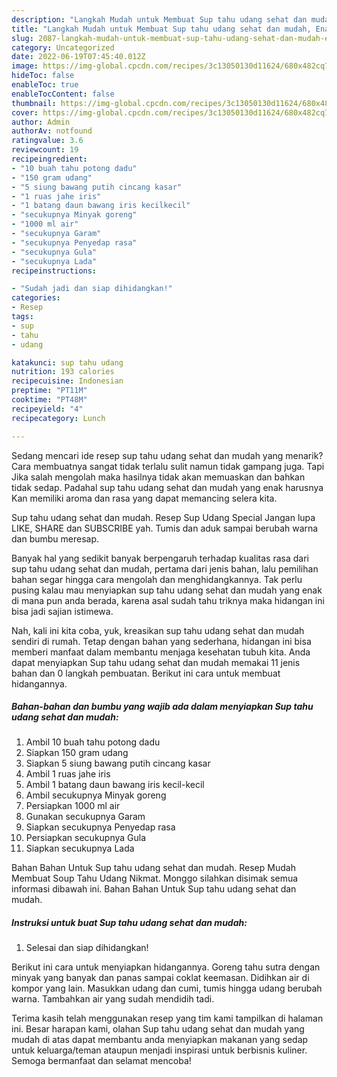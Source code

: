 ```yaml
---
description: "Langkah Mudah untuk Membuat Sup tahu udang sehat dan mudah, Enak Banget"
title: "Langkah Mudah untuk Membuat Sup tahu udang sehat dan mudah, Enak Banget"
slug: 2087-langkah-mudah-untuk-membuat-sup-tahu-udang-sehat-dan-mudah-enak-banget
category: Uncategorized
date: 2022-06-19T07:45:40.012Z
image: https://img-global.cpcdn.com/recipes/3c13050130d11624/680x482cq70/sup-tahu-udang-sehat-dan-mudah-foto-resep-utama.jpg
hideToc: false
enableToc: true
enableTocContent: false
thumbnail: https://img-global.cpcdn.com/recipes/3c13050130d11624/680x482cq70/sup-tahu-udang-sehat-dan-mudah-foto-resep-utama.jpg
cover: https://img-global.cpcdn.com/recipes/3c13050130d11624/680x482cq70/sup-tahu-udang-sehat-dan-mudah-foto-resep-utama.jpg
author: Admin
authorAv: notfound
ratingvalue: 3.6
reviewcount: 19
recipeingredient:
- "10 buah tahu potong dadu"
- "150 gram udang"
- "5 siung bawang putih cincang kasar"
- "1 ruas jahe iris"
- "1 batang daun bawang iris kecilkecil"
- "secukupnya Minyak goreng"
- "1000 ml air"
- "secukupnya Garam"
- "secukupnya Penyedap rasa"
- "secukupnya Gula"
- "secukupnya Lada"
recipeinstructions:

- "Sudah jadi dan siap dihidangkan!"
categories:
- Resep
tags:
- sup
- tahu
- udang

katakunci: sup tahu udang 
nutrition: 193 calories
recipecuisine: Indonesian
preptime: "PT11M"
cooktime: "PT48M"
recipeyield: "4"
recipecategory: Lunch

---
```



Sedang mencari ide resep sup tahu udang sehat dan mudah yang menarik? Cara membuatnya sangat tidak terlalu sulit namun tidak gampang juga. Tapi Jika salah mengolah maka hasilnya tidak akan memuaskan dan bahkan tidak sedap. Padahal sup tahu udang sehat dan mudah yang enak harusnya Kan memiliki aroma dan rasa yang dapat memancing selera kita.


Sup tahu udang sehat dan mudah. Resep Sup Udang Special Jangan lupa LIKE, SHARE dan SUBSCRIBE yah. Tumis dan aduk sampai berubah warna dan bumbu meresap.

Banyak hal yang sedikit banyak berpengaruh terhadap kualitas rasa dari sup tahu udang sehat dan mudah, pertama dari jenis bahan, lalu pemilihan bahan segar hingga cara mengolah dan menghidangkannya. Tak perlu pusing kalau mau menyiapkan sup tahu udang sehat dan mudah yang enak di mana pun anda berada, karena asal sudah tahu triknya maka hidangan ini bisa jadi sajian istimewa.


Nah, kali ini kita coba, yuk, kreasikan sup tahu udang sehat dan mudah sendiri di rumah. Tetap dengan bahan yang sederhana, hidangan ini bisa memberi manfaat dalam membantu menjaga kesehatan tubuh kita. Anda dapat menyiapkan Sup tahu udang sehat dan mudah memakai 11 jenis bahan dan 0 langkah pembuatan. Berikut ini cara untuk membuat hidangannya.

<!--inarticleads1-->

##### Bahan-bahan dan bumbu yang wajib ada dalam menyiapkan Sup tahu udang sehat dan mudah:

1. Ambil 10 buah tahu potong dadu
1. Siapkan 150 gram udang
1. Siapkan 5 siung bawang putih cincang kasar
1. Ambil 1 ruas jahe iris
1. Ambil 1 batang daun bawang iris kecil-kecil
1. Ambil secukupnya Minyak goreng
1. Persiapkan 1000 ml air
1. Gunakan secukupnya Garam
1. Siapkan secukupnya Penyedap rasa
1. Persiapkan secukupnya Gula
1. Siapkan secukupnya Lada


Bahan Bahan Untuk Sup tahu udang sehat dan mudah. Resep Mudah Membuat Soup Tahu Udang Nikmat. Monggo silahkan disimak semua informasi dibawah ini. Bahan Bahan Untuk Sup tahu udang sehat dan mudah. 

<!--inarticleads2-->

##### Instruksi untuk buat Sup tahu udang sehat dan mudah:


1. Selesai dan siap dihidangkan!

Berikut ini cara untuk menyiapkan hidangannya. Goreng tahu sutra dengan minyak yang banyak dan panas sampai coklat keemasan. Didihkan air di kompor yang lain. Masukkan udang dan cumi, tumis hingga udang berubah warna. Tambahkan air yang sudah mendidih tadi. 

Terima kasih telah menggunakan resep yang tim kami tampilkan di halaman ini. Besar harapan kami, olahan Sup tahu udang sehat dan mudah yang mudah di atas dapat membantu anda menyiapkan makanan yang sedap untuk keluarga/teman ataupun menjadi inspirasi untuk berbisnis kuliner. Semoga bermanfaat dan selamat mencoba!
